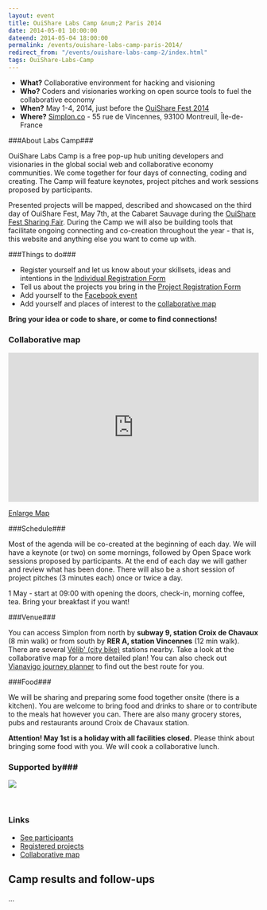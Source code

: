 ```yaml
---
layout: event
title: OuiShare Labs Camp &num;2 Paris 2014
date: 2014-05-01 10:00:00
dateend: 2014-05-04 18:00:00
permalink: /events/ouishare-labs-camp-paris-2014/
redirect_from: "/events/ouishare-labs-camp-2/index.html"
tags: OuiShare-Labs-Camp
---
```


<ul class="nostyle"><li><strong>What?</strong> Collaborative environment for hacking and visioning<br /></li>
<li><strong>Who?</strong> Coders and visionaries working on open source tools to fuel the collaborative economy<br /></li>
<li><strong>When?</strong> May 1-4, 2014, just before the <a href="http://www.ouisharefest.com/">OuiShare Fest 2014</a><br /></li>
<li><strong>Where?</strong> <a href="http://simplon.co/">Simplon.co</a> - 55 rue de Vincennes, 93100 Montreuil, Île-de-France </li></ul>

###About Labs Camp###

OuiShare Labs Camp is a free pop-up hub uniting developers and visionaries in the global social web and collaborative economy communities. We come together for four days of connecting, coding and creating. The Camp will feature keynotes, project pitches and work sessions proposed by participants.
<!--break-->
Presented projects will be mapped, described and showcased on the third day of OuiShare Fest, May 7th, at the Cabaret Sauvage during the [OuiShare Fest Sharing Fair](http://ouisharefest.com/program#_sharing_fair). During the Camp we will also be building tools that facilitate ongoing connecting and co-creation throughout the year - that is, this website and anything else you want to come up with.

###Things to do###

* Register yourself and let us know about your skillsets, ideas and intentions in the [Individual Registration Form](http://goo.gl/0RPBeQ) 
* Tell us about the projects you bring in the [Project Registration Form](http://goo.gl/23Tjb5) 
* Add yourself to the [Facebook event](https://www.facebook.com/events/248376575333608/)
* Add yourself and places of interest to the [collaborative map](http://goo.gl/maps/DQpCi)

**Bring your idea or code to share, or come to find connections!**


### Collaborative map

<iframe width="100%" height="300px" frameBorder="0" src="http://umap.openstreetmap.fr/en/map/ouishare-labs-2014_8099?scaleControl=false&miniMap=false&scrollWheelZoom=true&zoomControl=false&allowEdit=false&moreControl=true&datalayersControl=false&onLoadPanel=undefined#15/48.8565/2.4376"></iframe><p><a href="http://umap.openstreetmap.fr/de/map/ouishare-labs-2014_8099">Enlarge Map</a></p>

###Schedule###

Most of the agenda will be co-created at the beginning of each day. We will have a keynote (or two) on some mornings, followed by Open Space work sessions proposed by participants. At the end of each day we will gather and review what has been done. There will also be a short session of project pitches (3 minutes each) once or twice a day.

1 May - start at 09:00 with opening the doors, check-in, morning coffee, tea. Bring your breakfast if you want!

###Venue###

You can access Simplon from north by **subway 9, station Croix de Chavaux** (8 min walk) or from south by **RER A, station Vincennes** (12 min walk). There are several [Vélib' (city bike)](http://en.velib.paris.fr/) stations nearby. Take a look at the collaborative map for a more detailed plan! You can also check out [Vianavigo journey planner](http://vianavigo.com/en/routes-district-maps/) to find out the best route for you.

###Food###

We will be sharing and preparing some food together onsite (there is a kitchen). You are welcome to bring food and drinks to share or to contribute to the meals hat however you can. 
There are also many grocery stores, pubs and restaurants around Croix de Chavaux station. 

**Attention! May 1st is a holiday with all facilities closed.** Please think about bringing some food with you. We will cook a collaborative lunch.

### Supported by###
<p><a href="http://simplon.co" target="_blank"><img src="https://24.media.tumblr.com/21fc339d0ed0281bed3b523d59094523/tumblr_m3td7oJ9qb1ro7srco4_r1_250.png" border="0" /></a></p>
<p>&nbsp;</p>


### Links

- [See participants](http://goo.gl/yo2apJ)
- [Registered projects](http://goo.gl/liZrsB)
- [Collaborative map](http://goo.gl/maps/DQpCi)

## Camp results and follow-ups

...